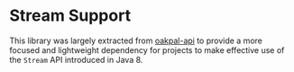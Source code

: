 # Stream Support

This library was largely extracted from [oakpal-api](https://github.com/adamcin/oakpal/tree/master/oakpal-api) to provide a more focused and lightweight dependency for projects to make effective use of the `Stream` API introduced in Java 8.
